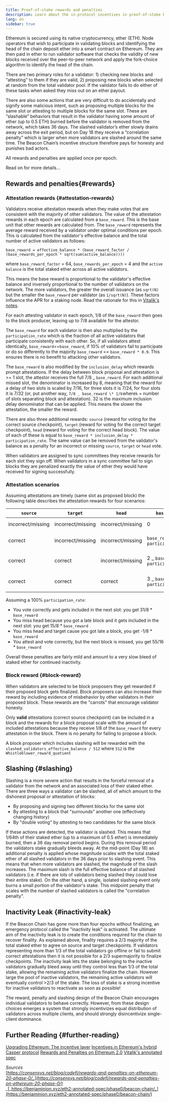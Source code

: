 ```yaml
---
title: Proof-of-stake rewards and penalties
description: Learn about the in-protocol incentives in proof-of-stake Ethereum.
lang: en
sidebar: true
---
```


Ethereum is secured using its native cryptocurrency, ether (ETH). Node operators that wish to participate in validating blocks and identifying the head of the chain deposit ether into a smart contract on Ethereum. They are then paid in ether to run validator software that checks the validity of new blocks received over the peer-to-peer network and apply the fork-choice algorithm to identify the head of the chain.

There are two primary roles for a validator: 1) checking new blocks and “attesting” to them if they are valid, 2) proposing new blocks when selected at random from the total validator pool. If the validator fails to do either of these tasks when asked they miss out on an ether payout.

There are also some actions that are very difficult to do accidentally and signify some malicious intent, such as proposing multiple blocks for the same slot or attesting to multiple blocks for the same slot. These are “slashable” behaviors that result in the validator having some amount of ether (up to 0.5 ETH) burned before the validator is removed from the network, which takes 36 days. The slashed validator’s ether slowly drains away across the exit period, but on Day 18 they receive a “correlation penalty” which is larger when more validators are slashed around the same time. The Beacon Chain’s incentive structure therefore pays for honesty and punishes bad actors.

All rewards and penalties are applied once per epoch.

Read on for more details...

## Rewards and penalties{#rewards}

### Attestation rewards {#attestation-rewards}

Validators receive attestation rewards when they make votes that are consistent with the majority of other validators. The value of the attestation rewards in each epoch are calculated from a `base_reward`. This is the base unit that other rewards are calculated from. The `base_reward` represents the average reward received by a validator under optimal conditions per epoch. This is calculated from the validator's effective balance and the total number of active validators as follows:

```
base_reward = effective_balance * (base_reward_factor / (base_rewards_per_epoch * sqrt(sum(active_balance))))
```

where `base_reward_factor` = 64, `base_rewards_per_epoch` = 4 and the `active balance` is the total staked ether across all active validators.

This means the base reward is proportional to the validator's effective balance and inversely proportional to the number of validators on the network. The more validators, the greater the overall issuance (as `sqrt(N)` but the smaller the `base_reward` per validator (as `1/sqrt(N)`). These factors influence the APR for a staking node. Read the rationale for this in [Vitalik's notes](https://notes.ethereum.org/@vbuterin/rkhCgQteN?type=view#Base-rewards).

For each attesting validator in each epoch, 1/8 of the `base_reward` then goes to the block producer, leaving up to 7/8 available for the attestor.

The `base_reward` for each validator is then also multiplied by the `participation_rate` which is the fraction of all active validators that participate consistently with each other. So, if all validators attest identically, `base_reward`==`base_reward`, if 10% of validators fail to participate or do so differently to the majority `base_reward` == `base_reward * 0.9`. This ensures there is no benefit to attacking other validators.

The `base_reward` is also modified by the `inclusion_delay` which rewards prompt attestations. If the delay between block proposal and attestation is >= 1 slot, the attestor receives the full 7/8 _ `base_reward`. For each additional missed slot, the denominator is increased by 8, meaning that the reward for a delay of two slots is scaled by 7/16, for three slots it is 7/24, for four slots it is 7/32 (or, put another way, `7/8 _ base_reward \* 1/k`where`k` = number of slots separating block and attestation). 32 is the maximum inclusion delay denominator that can be applied. This means the slower the attestation, the smaller the reward.

There are also three additional rewards: `source` (reward for voting for the correct source checkpoint), `target` (reward for voting for the correct target checkpoint), `head` (reward for voting for the correct head block). The value of each of these is equal to `base_reward * inclusion_delay * participation_rate`. The same value can be removed from the validator's balance as a penalty for an incorrect or missing `source`, `target` or `head` vote.

When validators are assigned to sync committees they receive rewards for each slot they sign off. When validators in a sync committee fail to sign blocks they are penalized exactly the value of ether they would have received for signing successfully.

### Attestation scenarios

Assuming attestations are timely (same slot as proposed block) the following table describes the attestation rewards for four scenarios:

| `source`          | `target`          | `head`            | `base_reward`                            | penalty            | `inclusion_delay`    | Result                                                            |
| ----------------- | ----------------- | ----------------- | ---------------------------------------- | ------------------ | -------------------- | ----------------------------------------------------------------- |
| incorrect/missing | incorrect/missing | incorrect/missing | 0                                        | 3 \* `base_reward` | 0                    | -3 \* `base_reward`                                               |
| correct           | incorrect/missing | incorrect/missing | `base_reward` \* `participation_rate`    | 2 \* `base_reward` | `base_reward` \* 7/8 | `base_reward` _ `participation_rate` - 9/8 _ `base_reward`        |
| correct           | correct           | incorrect/missing | 2 _ `base_reward` _ `participation_rate` | `base_reward`      | `base_reward` \* 7/8 | (2 _ `base_reward` _ `participation_rate`) - 1/8 \* `base_reward` |
| correct           | correct           | correct           | 3 _ `base_reward` _ `participation_rate` | 0                  | `base_reward` \* 7/8 | (3 _ `base_reward` _ `participation_rate`) + `base_reward` \* 7/8 |

Assuming a 100% `participation_rate`:

- You vote correctly and gets included in the next slot: you get 31/8 \* `base_reward`
- You miss head because you got a late block and it gets included in the next slot: you get 15/8 \* `base_reward`
- You miss head and target cause you got late a block, you get -1/8 \* `base_reward`
- You attest and vote correctly, but the next block is missed, you get 55/16 \* `base_reward`

Overall these penalties are fairly mild and amount to a very slow bleed of staked ether for continued inactivity.

### Block reward {#block-reward}

When validators are selected to be block proposers they get rewarded if their proposed block gets finalized. Block proposers can also increase their reward by including evidence of misbehavior by other validators in their proposed block. These rewards are the "carrots" that encourage validator honesty.

Only **valid** attestations (correct source checkpoint) can be included in a block and the rewards for a block proposal scale with the amount of included attestations because they receive 1/8 of the `base_reward` for every attestation in the block. There is no penalty for failing to propose a block.

A block proposer which includes slashing will be rewarded with the `slashed_validators_effective_balance / 512` where `512` is the `Whistleblower_reward_quotient`

## Slashing {#slashing}

Slashing is a more severe action that results in the forceful removal of a validator from the network and an associated loss of their staked ether. There are three ways a validator can be slashed, all of which amount to the dishonest proposal or attestation of blocks:

- By proposing and signing two different blocks for the same slot
- By attesting to a block that "surrounds" another one (effectively changing history)
- By "double voting" by attesting to two candidates for the same block

If these actions are detected, the validator is slashed. This means that 1/64th of their staked ether (up to a maximum of 0.5 ether) is immediately burned, then a 36 day removal period begins. During this removal period the validators stake gradually bleeds away. At the mid-point (Day 18) an additional penalty is applied whose magnitude scales with the total staked ether of all slashed validators in the 36 days prior to slashing event. This means that when more validators are slashed, the magnitude of the slash increases. The maximum slash is the full effective balance of all slashed validators (i.e. if there are lots of validators being slashed they could lose their entire stake). On the other hand, a single, isolated slashing event only burns a small portion of the validator's stake. This midpoint penalty that scales with the number of slashed validators is called the "correlation penalty".

## Inactivity Leak {#inactivity-leak}

If the Beacon Chain has gone more than four epochs without finalizing, an emergency protocol called the "inactivity leak" is activated. The ultimate aim of the inactivity leak is to create the conditions required for the chain to recover finality. As explained above, finality requires a 2/3 majority of the total staked ether to agree on source and target checkpoints. If validators representing more than 1/3 of the total validators go offline or fail to submit correct attestations then it is not possible for a 2/3 supermajority to finalize checkpoints. The inactivity leak lets the stake belonging to the inactive validators gradually bleed away until they control less than 1/3 of the total stake, allowing the remaining active validators finalize the chain. However large the pool of inactive validators, the remaining active validators will eventually control >2/3 of the stake. The loss of stake is a strong incentive for inactive validators to reactivate as soon as possible!

The reward, penalty and slashing design of the Beacon Chain encourages individual validators to behave correctly. However, from these design choices emerges a system that strongly incentivizes equal distribution of validators across multiple clients, and should strongly disincentivize single-client dominance.

## Further Reading {#further-reading}

[Upgrading Ethereum: The incentive layer](https://eth2book.info/altair/part2/incentives)
[Incentives in Ethereum's hybrid Casper protocol](https://arxiv.org/pdf/1903.04205.pdf)
[Rewards and Penalties on Ethereum 2.0](https://consensys.net/blog/codefi/rewards-and-penalties-on-ethereum-20-phase-0/)
[Vitalik's annotated spec](https://github.com/ethereum/annotated-spec/blob/master/phase0/beacon-chain.md#rewards-and-penalties-1)

_Sources_  
[_https://consensys.net/blog/codefi/rewards-and-penalties-on-ethereum-20-phase-0/_](https://consensys.net/blog/codefi/rewards-and-penalties-on-ethereum-20-phase-0/)  
\__[\_https://benjaminion.xyz/eth2-annotated-spec/phase0/beacon-chain/_](https://benjaminion.xyz/eth2-annotated-spec/phase0/beacon-chain/)
